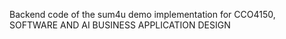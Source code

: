 Backend code of the sum4u demo implementation for CCO4150, SOFTWARE AND AI BUSINESS APPLICATION DESIGN
